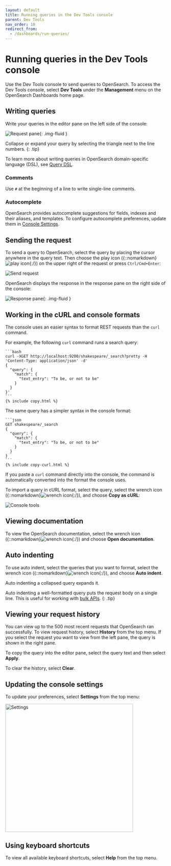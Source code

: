 ```yaml
---
layout: default
title: Running queries in the Dev Tools console
parent: Dev Tools
nav_order: 10
redirect_from:
  - /dashboards/run-queries/
---
```


# Running queries in the Dev Tools console

Use the Dev Tools console to send queries to OpenSearch. To access the Dev Tools console, select **Dev Tools** under the **Management** menu on the OpenSearch Dashboards home page. 

## Writing queries 

Write your queries in the editor pane on the left side of the console:

<img src="{{site.url}}{{site.baseurl}}/images/dev-tools/dev-tools-request.png" alt="Request pane">{: .img-fluid }
<update screenshot with new UI>

Collapse or expand your query by selecting the triangle next to the line numbers.
{: .tip}

To learn more about writing queries in OpenSearch domain-specific language (DSL), see [Query DSL]({{site.url}}{{site.baseurl}}/opensearch/query-dsl).

### Comments

Use `#` at the beginning of a line to write single-line comments.

### Autocomplete

OpenSearch provides autocomplete suggestions for fields, indexes and their aliases, and templates. To configure autocomplete preferences, update them in [Console Settings](#updating-the-console-settings).

## Sending the request 

To send a query to OpenSearch, select the query by placing the cursor anywhere in the query text. Then choose the play icon ({::nomarkdown}<img src="{{site.url}}{{site.baseurl}}/images/dev-tools/play-icon.png" class="inline-icon" alt="play icon"/>{:/}) on the upper right of the request or press `Ctrl/Cmd+Enter`:

<img src="{{site.url}}{{site.baseurl}}/images/dev-tools/dev-tools-send.png" alt="Send request">
<update screenshot with new UI>

OpenSearch displays the response in the response pane on the right side of the console:

<img src="{{site.url}}{{site.baseurl}}/images/dev-tools/dev-tools-response.png" alt="Response pane">{: .img-fluid }
<update screenshot with new UI>

## Working in the cURL and console formats

The console uses an easier syntax to format REST requests than the `curl` command. 

For example, the following `curl` command runs a search query:

````
```bash
curl -XGET http://localhost:9200/shakespeare/_search?pretty -H 'Content-Type: application/json' -d'
{
  "query": {
    "match": {
      "text_entry": "To be, or not to be"
    }
  }
}'
```
{% include copy.html %}
````

The same query has a simpler syntax in the console format:

````
```json
GET shakespeare/_search
{
  "query": {
    "match": {
      "text_entry": "To be, or not to be"
    }
  }
}
```
{% include copy-curl.html %}
````

If you paste a `curl` command directly into the console, the command is automatically converted into the format the console uses. 

To import a query in cURL format, select the query, select the wrench icon ({::nomarkdown}<img src="{{site.url}}{{site.baseurl}}/images/dev-tools/wrench-icon.png" class="inline-icon" alt="wrench icon"/>{:/}), and choose **Copy as cURL**:

<img src="{{site.url}}{{site.baseurl}}/images/dev-tools/dev-tools-tools.png" alt="Console tools">

## Viewing documentation

To view the OpenSearch documentation, select the wrench icon ({::nomarkdown}<img src="{{site.url}}{{site.baseurl}}/images/dev-tools/wrench-icon.png" class="inline-icon" alt="wrench icon"/>{:/}) and choose **Open documentation**.

## Auto indenting

To use auto indent, select the queries that you want to format, select the wrench icon ({::nomarkdown}<img src="{{site.url}}{{site.baseurl}}/images/dev-tools/wrench-icon.png" class="inline-icon" alt="wrench icon"/>{:/}), and choose **Auto indent**.

Auto indenting a collapsed query expands it.

Auto indenting a well-formatted query puts the request body on a single line. This is useful for working with [bulk APIs]({{site.url}}{{site.baseurl}}/api-reference/document-apis/bulk/).
{: .tip}

## Viewing your request history

You can view up to the 500 most recent requests that OpenSearch ran successfully. To view request history, select **History** from the top menu. If you select the request you want to view from the left pane, the query is shown in the right pane. 

To copy the query into the editor pane, select the query text and then select **Apply**. 

To clear the history, select **Clear**.

## Updating the console settings

To update your preferences, select **Settings** from the top menu:

<img src="{{site.url}}{{site.baseurl}}/images/dev-tools/dev-tools-settings.png" width=400 alt="Settings">

## Using keyboard shortcuts

To view all available keyboard shortcuts, select **Help** from the top menu.
